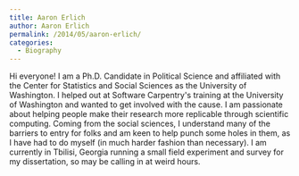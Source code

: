 ```yaml
---
title: Aaron Erlich
author: Aaron Erlich
permalink: /2014/05/aaron-erlich/
categories:
  - Biography
---
```

Hi everyone! I am a Ph.D. Candidate in Political Science and affiliated with the Center for Statistics and Social Sciences as the University of Washington. I helped out at Software Carpentry's training at the University of Washington and wanted to get involved with the cause. I am passionate about helping people make their research more replicable through scientific computing. Coming from the social sciences, I understand many of the barriers to entry for folks and am keen to help punch some holes in them, as I have had to do myself (in much harder fashion than necessary). I am currently in Tbilisi, Georgia running a small field experiment and survey for my dissertation, so may be calling in at weird hours.
